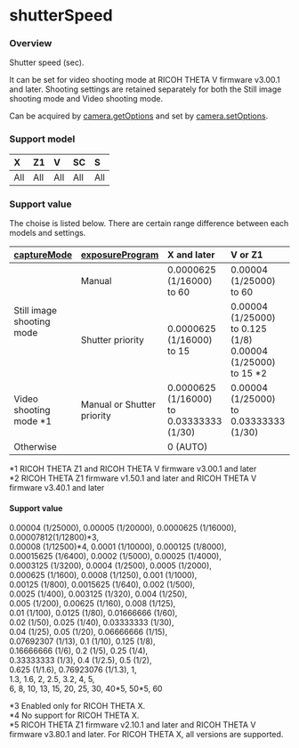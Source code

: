 # shutterSpeed

### Overview

Shutter speed (sec).

It can be set for video shooting mode at RICOH THETA V firmware v3.00.1 and later. Shooting settings are retained separately for both the Still image shooting mode and Video shooting mode.

Can be acquired by [camera.getOptions](../commands/camera.get_options.md) and set by [camera.setOptions](../commands/camera.set_options.md).

### Support model

| X | Z1 | V | SC | S |
|:--|:--|:--|:--|:--|
| All | All | All | All | All |

### Support value

The choise is listed below. There are certain range difference between each models and settings.

<table border="0">
  <thead>
    <tr>
      <th style="text-align: left"><a href="capture_mode.md">captureMode</a></th><th><a href="exposure_program.md">exposureProgram</a></th>
      <th style="text-align: left">X and later</th>
      <th style="text-align: left">V or Z1</th>
      <th class="description_item">SC</th>
      <th style="text-align: left">S</th>
    </tr>
  </thead>
  <tbody>
    <tr>
      <td rowspan="2">Still image shooting mode</td>
      <td>Manual</td>
      <td>0.0000625 (1/16000) to 60</td>
      <td>0.00004 (1/25000) to 60</td>
      <td>0.000125 (1/8000) to 60</td>
      <td>0.00015625 (1/6400) to 60</td>
    </tr>
    <tr>
      <td>Shutter priority</td>
      <td>0.0000625 (1/16000) to 15</td>
      <td>0.00004 (1/25000) to 0.125 (1/8)<br>0.00004 (1/25000) to 15 <span class="mintext">*2</span></td>
      <td>0.000125 (1/8000) to 0.125 (1/8)</td>
      <td>0.00015625 (1/6400) to 0.125 (1/8)</td>
    </tr>
    <tr>
      <td>Video shooting mode <span class="mintext">*1</span></td>
      <td>Manual or Shutter priority</td>
      <td>0.0000625 (1/16000) to 0.03333333 (1/30)</td>
      <td>0.00004 (1/25000) to 0.03333333 (1/30)</td>
      <td>--</td>
      <td>--</td>
    </tr>
    <tr>
      <td colspan="2">Otherwise</td>
      <td colspan="4" class="description_item">0 (AUTO)</td>
    </tr>
  </tbody>
</table>

\*1 RICOH THETA Z1 and RICOH THETA V firmware v3.00.1 and later  
\*2 RICOH THETA Z1 firmware v1.50.1 and later and RICOH THETA V firmware v3.40.1 and later

#### Support value

0.00004 (1/25000), 0.00005 (1/20000), 0.0000625 (1/16000), 0.00007812(1/12800)\*3,  
0.00008 (1/12500)\*4, 0.0001 (1/10000), 0.000125 (1/8000),  
0.00015625 (1/6400), 0.0002 (1/5000), 0.00025 (1/4000),  
0.0003125 (1/3200), 0.0004 (1/2500), 0.0005 (1/2000),  
0.000625 (1/1600), 0.0008 (1/1250), 0.001 (1/1000),  
0.00125 (1/800), 0.0015625 (1/640), 0.002 (1/500),  
0.0025 (1/400), 0.003125 (1/320), 0.004 (1/250),  
0.005 (1/200), 0.00625 (1/160), 0.008 (1/125),  
0.01 (1/100), 0.0125 (1/80), 0.01666666 (1/60),  
0.02 (1/50), 0.025 (1/40), 0.03333333 (1/30),  
0.04 (1/25), 0.05 (1/20), 0.06666666 (1/15),  
0.07692307 (1/13), 0.1 (1/10), 0.125 (1/8),  
0.16666666 (1/6), 0.2 (1/5), 0.25 (1/4),  
0.33333333 (1/3), 0.4 (1/2.5), 0.5 (1/2),  
0.625 (1/1.6), 0.76923076 (1/1.3), 1,  
1.3, 1.6, 2, 2.5, 3.2, 4, 5,  
6, 8, 10, 13, 15, 20, 25, 30, 40\*5, 50\*5, 60

\*3 Enabled only for RICOH THETA X.  
\*4 No support for RICOH THETA X.  
\*5 RICOH THETA Z1 firmware v2.10.1 and later and RICOH THETA V firmware v3.80.1 and later. For RICOH THETA X, all versions are supported.  
